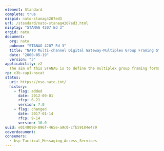 ```yaml
---
element: Standard
complete: true
nispid: nato-stanag4207ed3
url: /standard/nato-stanag4207ed3.html
nisptag: "STANAG 4207 Ed 3"
orgid: nato
document:
  org: nato
  pubnum: "STANAG 4207 Ed 3"
  title: "NATO Multi-channel Digital Gateway-Multiplex Group Framing Standards"
  date: "2000-05-19"
  version: "3"
applicability: >2
  The aim of this STANAG is to define the multiplex group framing format, framing signals, and framing (synchronisation) procedures necessary for interoperation between two NATO tactical digital communication systems via a gateway.
rp: c3b-cap1-nscat
status:
  uri: https://nso.nato.int/
  history: 
    - flag: added
      date: 2012-09-01
      rfcp: 6-21
      version: 7.0
    - flag: changed
      date: 2017-01-14
      rfcp: 9-14
      version: 10.0
uuid: e0140090-896f-465e-a9c0-cfb59184e479
coverdocument:
consumers:
  - bsp-Tactical_Messaging_Access_Services
---
```

